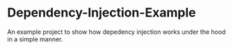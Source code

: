 # Dependency-Injection-Example
An example project to show how depedency injection works under the hood in a simple manner.
